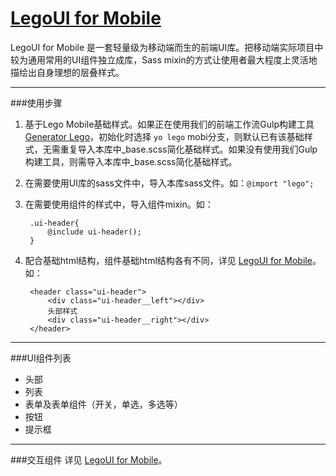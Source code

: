 # [LegoUI for Mobile](http://legomobi.sinaapp.com/docs/home.html)

LegoUI for Mobile 是一套轻量级为移动端而生的前端UI库。把移动端实际项目中较为通用常用的UI组件独立成库，Sass mixin的方式让使用者最大程度上灵活地描绘出自身理想的层叠样式。

---

###使用步骤

1. 基于Lego Mobile基础样式。如果正在使用我们的前端工作流Gulp构建工具 [Generator Lego](https://github.com/duowan/generator-lego)，初始化时选择 `yo lego` mobi分支，则默认已有该基础样式，无需重复导入本库中_base.scss简化基础样式。如果没有使用我们Gulp构建工具，则需导入本库中_base.scss简化基础样式。

2. 在需要使用UI库的sass文件中，导入本库sass文件。如：`@import "lego";`

3. 在需要使用组件的样式中，导入组件mixin。如：
	
		.ui-header{
			@include ui-header();
		}
		
4. 配合基础html结构，组件基础html结构各有不同，详见 [LegoUI for Mobile](http://legomobi.sinaapp.com/docs/home.html)。如：

		<header class="ui-header">
	        <div class="ui-header__left"></div>
	        头部样式
	        <div class="ui-header__right"></div>
	    </header>
	    
---

###UI组件列表
* 头部
* 列表
* 表单及表单组件（开关，单选，多选等）
* 按钮
* 提示框

---

###交互组件
详见 [LegoUI for Mobile](http://legomobi.sinaapp.com/docs/home.html)。
